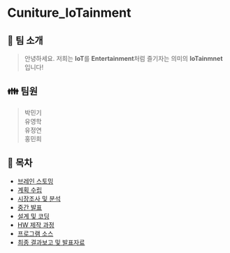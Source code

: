 # Cuniture_IoTainment

## &#127914; 팀 소개
> 안녕하세요. 저희는 **IoT**를 **Entertainment**처럼 즐기자는 의미의 **IoTainmnet**입니다!

## &#128106; 팀원
> 박민기                                   
> 유영학                       
> 유정연                       
> 홍민희                     

## &#128194; 목차
  + [브레인 스토밍](https://github.com/JGatsby-29/CapstoneDesign_IoT/tree/main/%EB%B8%8C%EB%A0%88%EC%9D%B8%EC%8A%A4%ED%86%A0%EB%B0%8D)
  + [계획 수립](https://github.com/JGatsby-29/Cuniture_Iotainment/tree/main/02.%20%EA%B3%84%ED%9A%8D%EC%88%98%EB%A6%BD)
  + [시장조사 및 분석](https://github.com/JGatsby-29/Cuniture_Iotainment/tree/main/03.%20%EC%8B%9C%EC%9E%A5%EC%A1%B0%EC%82%AC%20%EB%B0%8F%20%EB%B6%84%EC%84%9D)
  + [중간 발표](https://github.com/JGatsby-29/Cuniture_Iotainment/tree/main/04.%20%EC%A4%91%EA%B0%84%EB%B0%9C%ED%91%9C)
  + [설계 및 코딩](https://github.com/JGatsby-29/Cuniture_Iotainment/tree/main/05.%20%EC%84%A4%EA%B3%84%20%EB%B0%8F%20%EC%BD%94%EB%94%A9)
  + [HW 제작 과정](https://github.com/JGatsby-29/Cuniture_Iotainment/tree/main/06.%20HW%20%EC%A0%9C%EC%9E%91%20%EA%B3%BC%EC%A0%95)
  + [프로그램 소스](https://github.com/JGatsby-29/Cuniture_Iotainment/tree/main/07.%20%ED%94%84%EB%A1%9C%EA%B7%B8%EB%9E%A8%20%EC%86%8C%EC%8A%A4)
  + [최종 결과보고 및 발표자료](https://github.com/JGatsby-29/Cuniture_Iotainment/tree/main/08.%20%EC%B5%9C%EC%A2%85%20%EA%B2%B0%EA%B3%BC%EB%B3%B4%EA%B3%A0%20%EB%B0%8F%20%EB%B0%9C%ED%91%9C%EC%9E%90%EB%A3%8C)
